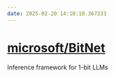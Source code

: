 ```yaml
---
date: 2025-02-20 14:10:10.367233
---
```


# [microsoft/BitNet](https://github.com/microsoft/BitNet)

Inference framework for 1-bit LLMs